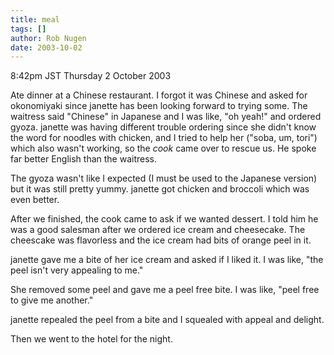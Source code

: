 ```yaml
---
title: meal
tags: []
author: Rob Nugen
date: 2003-10-02
---
```


<p class=date>8:42pm JST Thursday 2 October 2003</p>

<p>Ate dinner at a Chinese restaurant.  I forgot it was Chinese and
asked for okonomiyaki since janette has been looking forward to trying
some.  The waitress said "Chinese" in Japanese and I was like, "oh
yeah!" and ordered gyoza.  janette was having different trouble
ordering since she didn't know the word for noodles with chicken, and
I tried to help her ("soba, um, tori") which also wasn't working, so
the <em>cook</em> came over to rescue us.  He spoke far better English
than the waitress.</p>

<p>The gyoza wasn't like I expected (I must be used to the Japanese
version) but it was still pretty yummy.  janette got chicken and
broccoli which was even better.</p>

<p>After we finished, the cook came to ask if we wanted dessert.  I
told him he was a good salesman after we ordered ice cream and
cheesecake.  The cheescake was flavorless and the ice cream had bits
of orange peel in it.</p>

<p>janette gave me a bite of her ice cream and asked if I liked it.  I
was like, "the peel isn't very appealing to me."</p>

<p>She removed some peel and gave me a peel free bite.  I was like,
"peel free to give me another."</p>

<p>janette repealed the peel from a bite and I squealed with appeal
and delight.</p>

<p>Then we went to the hotel for the night.</p>
